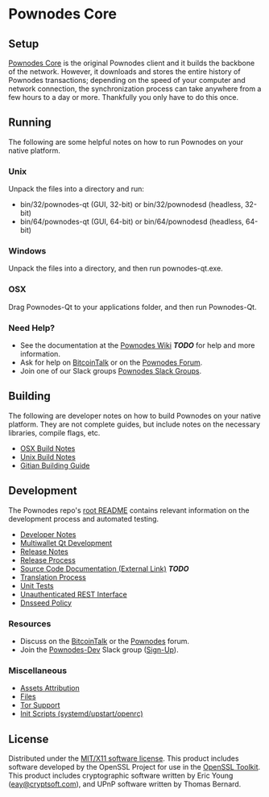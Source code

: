 Pownodes Core
=====================

Setup
---------------------
[Pownodes Core](http://pownodes.org/wallet) is the original Pownodes client and it builds the backbone of the network. However, it downloads and stores the entire history of Pownodes transactions; depending on the speed of your computer and network connection, the synchronization process can take anywhere from a few hours to a day or more. Thankfully you only have to do this once.

Running
---------------------
The following are some helpful notes on how to run Pownodes on your native platform.

### Unix

Unpack the files into a directory and run:

- bin/32/pownodes-qt (GUI, 32-bit) or bin/32/pownodesd (headless, 32-bit)
- bin/64/pownodes-qt (GUI, 64-bit) or bin/64/pownodesd (headless, 64-bit)

### Windows

Unpack the files into a directory, and then run pownodes-qt.exe.

### OSX

Drag Pownodes-Qt to your applications folder, and then run Pownodes-Qt.

### Need Help?

* See the documentation at the [Pownodes Wiki](https://en.bitcoin.it/wiki/Main_Page) ***TODO***
for help and more information.
* Ask for help on [BitcoinTalk](https://bitcointalk.org/index.php?topic=1262920.0) or on the [Pownodes Forum](http://forum.pownodes.org/).
* Join one of our Slack groups [Pownodes Slack Groups](https://pownodes.org/slack-logins/).

Building
---------------------
The following are developer notes on how to build Pownodes on your native platform. They are not complete guides, but include notes on the necessary libraries, compile flags, etc.

- [OSX Build Notes](build-osx.md)
- [Unix Build Notes](build-unix.md)
- [Gitian Building Guide](gitian-building.md)

Development
---------------------
The Pownodes repo's [root README](https://github.com/Pownodes-Project/Pownodes/blob/master/README.md) contains relevant information on the development process and automated testing.

- [Developer Notes](developer-notes.md)
- [Multiwallet Qt Development](multiwallet-qt.md)
- [Release Notes](release-notes.md)
- [Release Process](release-process.md)
- [Source Code Documentation (External Link)](https://dev.visucore.com/bitcoin/doxygen/) ***TODO***
- [Translation Process](translation_process.md)
- [Unit Tests](unit-tests.md)
- [Unauthenticated REST Interface](REST-interface.md)
- [Dnsseed Policy](dnsseed-policy.md)

### Resources

* Discuss on the [BitcoinTalk](https://bitcointalk.org/index.php?topic=1262920.0) or the [Pownodes](http://forum.pownodes.org/) forum.
* Join the [Pownodes-Dev](https://pownodes-dev.slack.com/) Slack group ([Sign-Up](https://pownodes-dev.herokuapp.com/)).

### Miscellaneous
- [Assets Attribution](assets-attribution.md)
- [Files](files.md)
- [Tor Support](tor.md)
- [Init Scripts (systemd/upstart/openrc)](init.md)

License
---------------------
Distributed under the [MIT/X11 software license](http://www.opensource.org/licenses/mit-license.php).
This product includes software developed by the OpenSSL Project for use in the [OpenSSL Toolkit](https://www.openssl.org/). This product includes
cryptographic software written by Eric Young ([eay@cryptsoft.com](mailto:eay@cryptsoft.com)), and UPnP software written by Thomas Bernard.
